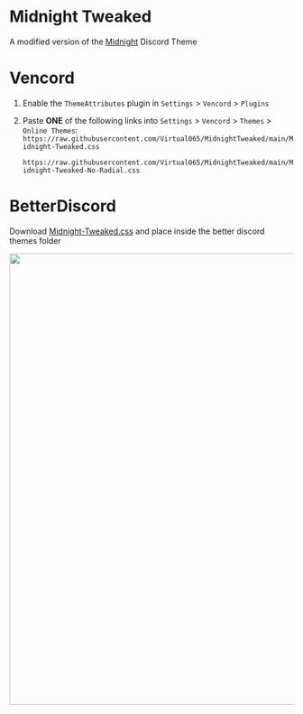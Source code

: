 [Midnight]:          https://betterdiscord.app/theme/midnight
[Midnight-Tweaked.css]: https://github.com/Virtual065/MidnightTweaked/blob/main/Midnight-Tweaked.css

# Midnight Tweaked

A modified version of the [Midnight] Discord Theme


# Vencord
1. Enable the `ThemeAttributes` plugin in `Settings` > `Vencord` > `Plugins`

2. Paste **ONE** of the following links into `Settings` > `Vencord` > `Themes` > `Online Themes`:
   `https://raw.githubusercontent.com/Virtual065/MidnightTweaked/main/Midnight-Tweaked.css`

   `https://raw.githubusercontent.com/Virtual065/MidnightTweaked/main/Midnight-Tweaked-No-Radial.css`
   
# BetterDiscord
Download [Midnight-Tweaked.css] and place inside the better discord themes folder


<img width=800 src="https://media.discordapp.net/attachments/843607059294847066/1242404386009911306/image.png?ex=664db6c0&is=664c6540&hm=5646ba759df3927b5902f3a14c98b8595c1864df9e0a211fbf7e64a24c84d603&=&format=webp&quality=lossless&width=1663&height=905">